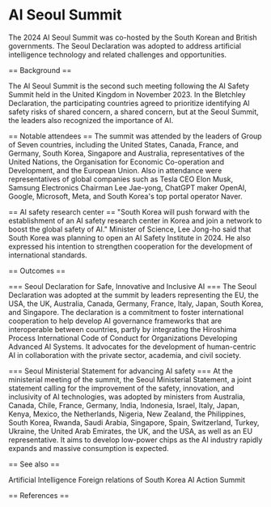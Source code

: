 # AI Seoul Summit

The 2024 AI Seoul Summit was co-hosted by the South Korean and British governments. The Seoul Declaration was adopted to address artificial intelligence technology and related challenges and opportunities.


== Background ==

The AI Seoul Summit is the second such meeting following the AI Safety Summit held in the United Kingdom in November 2023. In the Bletchley Declaration, the participating countries agreed to prioritize identifying AI safety risks of shared concern, a shared concern, but at the Seoul Summit, the leaders also recognized the importance of AI.


== Notable attendees ==
The summit was attended by the leaders of Group of Seven countries, including the United States, Canada, France, and Germany, South Korea, Singapore and Australia, representatives of the United Nations, the Organisation for Economic Co-operation and Development, and the European Union.
Also in attendance were representatives of global companies such as Tesla CEO Elon Musk, Samsung Electronics Chairman Lee Jae-yong, ChatGPT maker OpenAI, Google, Microsoft, Meta, and South Korea's top portal operator Naver.


== AI safety research center ==
"South Korea will push forward with the establishment of an AI safety research center in Korea and join a network to boost the global safety of AI."
Minister of Science, Lee Jong-ho said that South Korea was planning to open an AI Safety Institute in 2024. He also expressed his intention to strengthen cooperation for the development of international standards.


== Outcomes ==


=== Seoul Declaration for Safe, Innovative and Inclusive AI ===
The Seoul Declaration was adopted at the summit by leaders representing the EU, the USA, the UK, Australia, Canada, Germany, France, Italy, Japan, South Korea, and Singapore. The declaration is a commitment to foster international cooperation to help develop AI governance frameworks that are interoperable between countries, partly by integrating the Hiroshima Process International Code of Conduct for Organizations Developing Advanced AI Systems. It advocates for the development of human-centric AI in collaboration with the private sector, academia, and civil society.


=== Seoul Ministerial Statement for advancing AI safety ===
At the ministerial meeting of the summit, the Seoul Ministerial Statement, a joint statement calling for the improvement of the safety, innovation, and inclusivity of AI technologies, was adopted by ministers from Australia, Canada, Chile, France, Germany, India, Indonesia, Israel, Italy, Japan, Kenya, Mexico, the Netherlands, Nigeria, New Zealand, the Philippines, South Korea, Rwanda, Saudi Arabia, Singapore, Spain, Switzerland, Turkey, Ukraine, the United Arab Emirates, the UK, and the USA, as well as an EU representative. It aims to develop low-power chips as the AI industry rapidly expands and massive consumption is expected.


== See also ==

Artificial Intelligence
Foreign relations of South Korea
AI Action Summit


== References ==